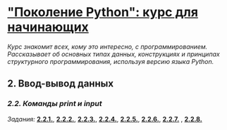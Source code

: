 # ["Поколение Python": курс для начинающих](https://stepik.org/course/58852/syllabus)

*Курс знакомит всех, кому это интересно, с программированием. Рассказывает об основных типах данных, конструкциях и принципах структурного программирования, используя версию языка Python.*

## 2. Ввод-вывод данных

### *2.2. Команды print и input*

*Задания:* [**2.2.1.**](problems/problem2.2.1.Hello_world.md), [**2.2.2.**](problems/problem2.2.2.A_happy_sequence_1.md), [**2.2.3.**](problems/problem2.2.3.A_happy_sequence_2.md), [**2.2.4.**](problems/problem2.2.4.The_star_triangle.md), [**2.2.5.**](problems/problem2.2.5.Greeting.md), [**2.2.6.**](problems/problem2.2.6.Favorite_team.md), [**2.2.7.**](problems/problem2.2.7.Repeat_after_me.md) , [**2.2.8.**](problems/problem2.2.8.Repeat_after_me_2.md) 

